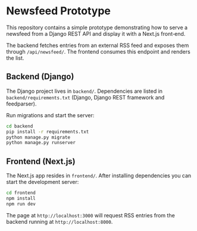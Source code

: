 # Newsfeed Prototype

This repository contains a simple prototype demonstrating how to serve a newsfeed
from a Django REST API and display it with a Next.js front‑end.

The backend fetches entries from an external RSS feed and exposes them through
`/api/newsfeed/`. The frontend consumes this endpoint and renders the list.

## Backend (Django)

The Django project lives in `backend/`. Dependencies are listed in
`backend/requirements.txt` (Django, Django REST framework and feedparser).

Run migrations and start the server:

```bash
cd backend
pip install -r requirements.txt
python manage.py migrate
python manage.py runserver
```

## Frontend (Next.js)

The Next.js app resides in `frontend/`. After installing dependencies you can
start the development server:

```bash
cd frontend
npm install
npm run dev
```

The page at `http://localhost:3000` will request RSS entries from the backend
running at `http://localhost:8000`.
